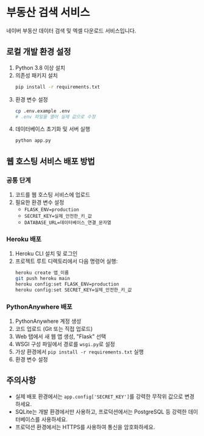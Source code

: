 # 부동산 검색 서비스

네이버 부동산 데이터 검색 및 엑셀 다운로드 서비스입니다.

## 로컬 개발 환경 설정

1. Python 3.8 이상 설치
2. 의존성 패키지 설치
   ```bash
   pip install -r requirements.txt
   ```
3. 환경 변수 설정
   ```bash
   cp .env.example .env
   # .env 파일을 열어 실제 값으로 수정
   ```
4. 데이터베이스 초기화 및 서버 실행
   ```bash
   python app.py
   ```

## 웹 호스팅 서비스 배포 방법

### 공통 단계
1. 코드를 웹 호스팅 서비스에 업로드
2. 필요한 환경 변수 설정
   - `FLASK_ENV=production`
   - `SECRET_KEY=실제_안전한_키_값`
   - `DATABASE_URL=데이터베이스_연결_문자열`

### Heroku 배포
1. Heroku CLI 설치 및 로그인
2. 프로젝트 루트 디렉토리에서 다음 명령어 실행:
   ```bash
   heroku create 앱_이름
   git push heroku main
   heroku config:set FLASK_ENV=production
   heroku config:set SECRET_KEY=실제_안전한_키_값
   ```

### PythonAnywhere 배포
1. PythonAnywhere 계정 생성
2. 코드 업로드 (Git 또는 직접 업로드)
3. Web 탭에서 새 웹 앱 생성, "Flask" 선택
4. WSGI 구성 파일에서 경로를 `wsgi.py`로 설정
5. 가상 환경에서 `pip install -r requirements.txt` 실행
6. 환경 변수 설정

## 주의사항
- 실제 배포 환경에서는 `app.config['SECRET_KEY']`를 강력한 무작위 값으로 변경하세요.
- SQLite는 개발 환경에서만 사용하고, 프로덕션에서는 PostgreSQL 등 강력한 데이터베이스를 사용하세요.
- 프로덕션 환경에서는 HTTPS를 사용하여 통신을 암호화하세요. 
